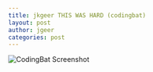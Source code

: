 ```yaml
---
title: jkgeer THIS WAS HARD (codingbat)
layout: post
author: jgeer
categories: post
---
```




![CodingBat Screenshot](http://i.imgur.com/axqBGxE.png)
